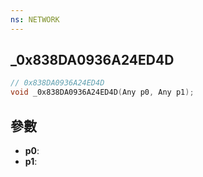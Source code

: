 ```yaml
---
ns: NETWORK
---
```

## _0x838DA0936A24ED4D

```c
// 0x838DA0936A24ED4D
void _0x838DA0936A24ED4D(Any p0, Any p1);
```


## 參數
* **p0**: 
* **p1**: 

